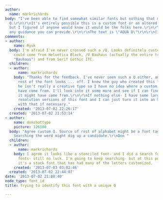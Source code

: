 ```yaml
---
author:
  name: markrichards
body: "I've been able to find somewhat similar fonts but nothing that matches the
  Q.\r\n\r\nIt's entirely possible this is a custom font or an altered standard font,
  but I figured if anyone would know it would be the folks here.\r\n\r\nI'd appreciate
  any guidance you can provide.\r\n\r\nThe text is \"AQUA D\"\r\n\r\n[img:sites/default/files/old-images/card_6670.jpg]"
comments:
- author:
    name: Ryuk
  body: I'm afraid I've never crossed such a /Q. Looks definitely custom to me. /A
    could come from Helvetica Black, /U Bauhaus (actually the entire treatment is
    "Bauhaus") and from Serif Gothic ITC.
  children:
  - author:
      name: markrichards
    body: "Thanks for the feedback. I've never seen such a Q either, and even the
      rest of the font looks ... off. I knew the guy who created this logo and honestly-
      he isn't really a creative type so I have no idea where a custom font would
      have come from. I'll look into it some more and see if I can find out where
      it might have come from.\r\n\r\nIf nothing else- I have some larger, higher
      resolution versions of this font and I can just turn it into an SVG and work
      with that if necessary."
    created: '2013-07-02 22:26:17'
  created: '2013-07-02 21:53:14'
- author:
    name: donshottype
    picture: 126100
  body: "Agree custom Q. Source of rest of alphabet might be a font tagged as \"stencil.\"
    Searching the word might dig up a candidate.\r\nDon "
  children:
  - author:
      name: markrichards
    body: I agree it looks like a stenciled font- and I did a search for stenciled
      fonts- still no luck. I'm going to keep searching- but at this point I think
      it's a stock font that has had many of the letters customized.
    created: '2013-07-03 03:02:46'
  created: '2013-07-02 22:44:07'
date: '2013-07-02 21:00:40'
node_type: font_id
title: Trying to identify this font with a unique Q

---
```

